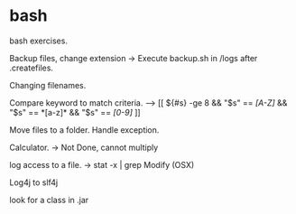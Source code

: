 # bash
bash exercises.

Backup files, change extension -> Execute backup.sh in /logs after .createfiles.

Changing filenames.

Compare keyword to match criteria. -->  [[ ${#s} -ge 8 && "$s" == *[A-Z]* && "$s" == *[a-z]* && "$s" == *[0-9]* ]]

Move files to a folder. Handle exception.

Calculator. -> Not Done, cannot multiply

log access to a file.  ->   stat -x | grep Modify (OSX)

Log4j to slf4j

look for a class in .jar
